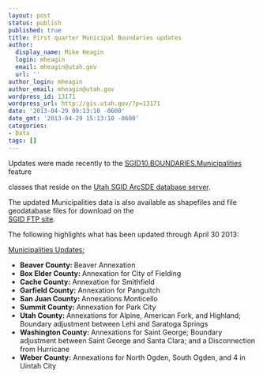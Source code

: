```yaml
---
layout: post
status: publish
published: true
title: First quarter Municipal Boundaries updates
author:
  display_name: Mike Heagin
  login: mheagin
  email: mheagin@utah.gov
  url: ''
author_login: mheagin
author_email: mheagin@utah.gov
wordpress_id: 13171
wordpress_url: http://gis.utah.gov/?p=13171
date: '2013-04-29 09:13:10 -0600'
date_gmt: '2013-04-29 15:13:10 -0600'
categories:
- Data
tags: []
---
```

<p>Updates were made recently to the <a href="{{ "/data/boundaries/citycountystate/" | prepend: site.baseurl }}">SGID10.BOUNDARIES.Municipalities</a> feature </p>
<p>classes that reside on the <a href="{{ "/data/how-to-connect-to-the-sgid-via-sde/" | prepend: site.baseurl }}">Utah SGID ArcSDE database server</a>.</p>
<p>The updated Municipalities data is also available as shapefiles and file geodatabase files for download on the<br />
<a href="ftp://ftp.agrc.utah.gov/UtahSGID_Vector/UTM12_NAD83/BOUNDARIES/PackagedData/_Statewide/StateCountyMunicipalBoundaries">SGID FTP site</a>.</p>
<p>The following highlights what has been updated through April 30 2013:</p>
<p><span style="text-decoration: underline;">Municipalities Updates:</span></p>
<ul>
<li><strong>Beaver County: </strong> Beaver Annexation </li>
<li><strong>Box Elder County: </strong> Annexation for City of Fielding </li>
<li><strong>Cache County:</strong> Annexation for Smithfield </li>
<li><strong>Garfield County:</strong> Annexation for Panguitch </li>
<li><strong>San Juan County: </strong> Annexations Monticello </li>
<li><strong>Summit County:</strong> Annexation for Park City </li>
<li><strong>Utah County: </strong> Annexations for Alpine, American Fork, and Highland; Boundary adjustment between Lehi and Saratoga Springs </li>
<li><strong>Washington County: </strong> Annexations for Saint George; Boundary adjustment between Saint George and Santa Clara; and a Disconnection from Hurricane</li>
<li><strong>Weber County:</strong> Annexations for North Ogden, South Ogden, and 4 in Uintah City </li>
</ul>
